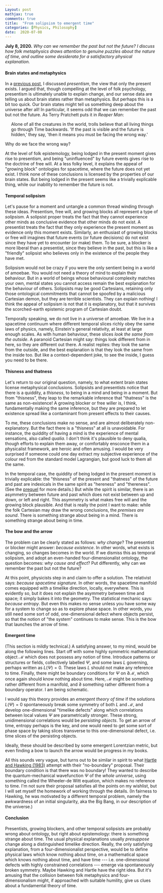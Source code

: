 ```yaml
---
Layout: post
mathjax: true
comments: true
title:  "From solipsism to emergent time"
categories: [Physics, Philosophy]
date:  2020-07-08
---
```


**July 8, 2020.** *Why can we remember the past but not the future? I
  discuss how folk metaphysics draws attention to genuine puzzles
  about the nature of time, and outline some desiderata for a
  satisfactory physical explanation.*

#### Brain states and metaphysics

In a
[previous post](https://hapax.github.io/philosophy/physics/psychology-time/),
I discussed *presentism*, the view that only the present exists.
I argued that, though compelling at the level of folk psychology,
presentism is ultimately unable to explain change, and our sense data
are telling us about brain states rather than metaphysics.
But perhaps this is a bit too quick.
Our brain states might tell us something deep about the
universe after all!
In particular, it seems odd that we can remember the past but not the future.
As Terry Pratchett puts it in *Reaper Man*:

<span style="padding-left: 20px; display:block">
Alone of all the creatures in the world, trolls believe that all
living things go through Time backwards. 'If the past is visible and
the future is hidden,' they say, 'then it means you must be facing the
wrong way.'
</span>

Why do we face the wrong way?

At the level of folk epistemology, being lodged in the present
moment gives rise to presentism, and being "uninfluenced" by future
events gives rise to the doctrine of free will. At a less folky level,
it explains the appeal of "growing block" ontologies for spacetime, where the future does not
yet exist.
I think none of these conclusions is licensed by the properties of our brain states.
But being lodged in the present seems like a trivially explicable
thing, while our inability to remember the future is not.

#### Temporal solipsism

Let's pause for a moment and untangle a common thread winding through these
ideas.
Presentism, free will, and growing blocks all represent a
type of *solipsism*.
A solipsist proper treats the fact that they cannot experience other
minds as conclusive evidence that other minds do not exist.
A presentist treats the fact that they only experience the
present moment as evidence only this moment exists.
Similarly, an enthusiast of growing blocks or free will imagines that
future events (or future decisions) do not exist since they have yet to
encounter (or make) them.
To be sure, a blocker is more liberal than a presentist, since
they believe in the past, but this is like a "friendly" solipsist who
believes only in the existence of the people they have met.

Solipsism would not be crazy if you were the only sentient being in a
world of amoebae.
You would not need a theory of mind to explain their behaviour.
But in a world of beings whose behavioural complexity matches your own,
mental states you cannot access remain the best explanation for the
behaviour of others.
Solipsists may be good Cartesians, retaining only those ontological
commitments that cannot be spoofed by a malicious Cartesian demon,
but they are terrible scientists.
They can explain nothing!
I think the appeal of solipsism is not that it is explanatory, but
that it survives the scorched-earth epistemic program of
Cartesian doubt.

Temporally speaking, we do not live in a universe of amoebae.
We live in a spacetime continuum where different temporal slices
richly obey
the same laws of physics, namely, Einstein's general relativity, at
least at large enough scales.
As with human behaviour, these slices *look the same from the
outside*.
A paranoid Cartesian might say: things look different from in here, so
they are different out there.
A realist replies: they look the same from the outside, and the best
explanation is that they look the same from the inside too.
But like a context-dependent joke, to see the inside, I guess you need
to be there.

#### Thisness and thatness

Let's return to our original question, namely, to what extent brain
states license metaphysical conclusions.
Solipsists and presentists notice that there is a quiddity, a
*thisness*, to being in a mind and being in a moment.
But from "thisness", they leap to the remarkable inference that
"thatness" is the same as non-existence!
A growing blocker or free willer is, I think, fundamentally making the
same inference, but they are prepared to let existence spread like a
contaminant from present effects to their causes.

To me, these conclusions make no sense, and are almost deliberately
non-explanatory.
But the fact there is a "thisness" at all is unavoidable.
For instance, the quiddity of having a mind is the experience of mental sensations,
also called *qualia*. 
I don't think it's plausible to deny qualia, though efforts to explain
them away, or comfortably ensconce them in a physicalist framework,
are heroic and often amusing.
I would be very surprised if someone could one day extract my
subjective experience of the colour red from the standard model
Lagrangian, but good luck to them all the same.

In the temporal case, the quiddity of being lodged in the present
moment is trivially explicable: the "thisness" of the present and
"thatness" of the future and past are indexicals in the same spirit as
"hereness" and "thereness".
(See the
[prequel](https://hapax.github.io/philosophy/physics/psychology-time/)
for more details.) 
But while the spirit is similar, there is an asymmetry between future
and past which does not exist between up and down, or left and right.
This asymmetry is what makes free will and the growing block plausible.
And that is really the point I want to make: while the folk Cartesian
may draw the wrong conclusions, the *premises are sound*.
There is something strange about being in a mind.
There is something strange about being in time.

#### The bow and the arrow

The problem can be clearly stated as follows: *why change*?
The presentist or blocker might answer: *because existence*.
In other words, what exists is changing, so changes becomes in the world.
If we dismiss this as temporal solipsism, and adopt an even-handed
four-dimensionalist ontology, the question becomes: *why cause and
effect*?
Put differently, why can we remember the past but not the future?

At this point, physicists step in and claim to offer a solution.
The relativist says: *because spacetime signature*.
In other words, the spacetime manifold comes equipped with a timelike
direction, locally, everywhere.
This is evidently so, but it does not explain the asymmetry between
time and space; it simply bakes it into the geometry.
The statistical mechanic says: *because entropy*.
But even this makes no sense unless you have some way for a system to
change so as to explore phase space.
In other words, you still need some sort of odd, one-dimensional
defect where objects persist, so that the notion of "the system"
continues to make sense.
This is the bow that launches the arrow of time.
<!-- a *microscopic* arrow of time to
explain the macroscopic arrow.
So the question becomes: what is the bow that launches this
microscopic arrow? -->

#### Emergent time

(This section is mildly technical.)
A satisfying answer, to my mind, would be along the
following lines.
Start off with some highly symmetric mathematical object $\mathcal{M}$
which does not possess any notion of time.
Introduce patterns or structures or fields, collectively labelled
$\Psi$, and some laws $L$ governing, perhaps written as $L(\Psi) = 0$.
These laws $L$ should not make any reference to time.
Finally, there might be boundary conditions for $\Psi$ on
$\partial\mathcal{M}$, which once again should know nothing about time.
Here, $\mathcal{M}$ might be something rather
different from a manifold, and $\partial$ something rather different
from a boundary operator. I am being schematic.

I would say this theory provides an *emergent theory of time* if
the solutions $L(\Psi) = 0$ spontaneously break some symmetry of both
$L$ and $\mathcal{M}$, and develop one-dimensional "timelike defects"
along which correlations between local values $\Psi$ are
parametrically stronger.
These strong, unidimensional correlations would be *persisting objects*.
To get an arrow of time, entropy perhaps is the key, and one would
need to get some sort of phase space by taking slices transverse to
this one-dimensional defect, i.e. time slices of the persisting
objects.
<!-- correlations are organized asymmetrically.-->
Ideally, these should be described by some emergent Lorentzian
metric, but even finding a bow to launch the arrow would be progress
in my books.

All this sounds very vague, but turns out to be similar in spirit to what
[Hartle and Hawking (1983)](https://journals.aps.org/prd/abstract/10.1103/PhysRevD.28.2960)
attempt with their "no-boundary" proposal.
Their boundary condition is that there was no boundary!
They wanted to describe the quantum-mechanical wavefunction $\Psi$ of
the *whole universe*, using something called the Wheeler-de Witt
equation, which makes no reference to time.
I'm not sure their proposal satisfies all the points on my wishlist,
but I will set myself the homework of working through the details.
(In fairness to Hawking, he was motivated by a different temporal problem,
namely the awkwardness of an initial singularity, aka the Big Bang, in our description of the universe.)

#### Conclusion

Presentists, growing blockers, and other temporal solipsists are
probably wrong about ontology, but right about epistemology: there is
something strange about time.
The usual physical explanations usually *presuppose* change along a distinguished
timelike direction.
Really, the only satisfying explanation, from a four-dimensionalist
perspective, would be to define physical laws which know nothing about
time, on a mathematical space which knows nothing about time, and have
time --- i.e. one-dimensional defects with highly constrained
correlations --- emerge via spontaneously broken symmetry.
Maybe Hawking and Hartle have the right idea.
But it's amusing that the collision between folk metaphysics and
four-dimensionalism might, if approached with suitable humility, give us clues
about a fundamental theory of time.
